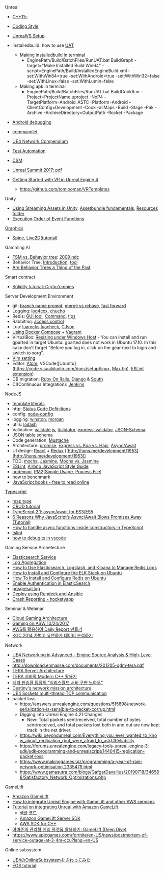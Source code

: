Unreal
* [C++11~](https://github.com/jwvg0425/ModernCppStudy/wiki)
* [Coding Style](https://docs.unrealengine.com/latest/INT/Programming/Development/CodingStandard/index.html)
* [UnrealVS Setup](http://api.unrealengine.com/KOR/Programming/Development/VisualStudioSetup/UnrealVS/index.html)
* Installedbuild: how to use [UAT](https://blog.mi.hdm-stuttgart.de/index.php/2017/02/11/uat-automation/)
  * Making installedbuild in terminal
    * EnginePath/Build/BatchFiles/RunUAT.bat BuildGraph -target="Make Installed Build Win64" -script=EnginePath/Build/InstalledEngineBuild.xml -set:WithWin64=true -set:WithAndroid=true -set:WithWin32=false -set:WithLinux=false -set:WithLumin=false
  * Making apk in terminal
    * EnginePath/Build/BatchFiles/RunUAT.bat BuildCookRun -Project=ProjectName.uproject -NoP4 -TargetPlatform=Android_ASTC -Platform=Android -ClientConfig=Development -Cook -allMaps -Build -Stage -Pak -Archive -ArchiveDirectory=OutputPath -Rocket -Package

* [Android debugging](http://pafuhana1213.hatenablog.com/entry/2018/02/15/001307)
* [commandlet](https://api.unrealengine.com/udk/Three/CommandletHome.html)
* [UE4 Network Compendium](http://cedric-neukirchen.net/Downloads/Compendium/UE4_Network_Compendium_by_Cedric_eXi_Neukirchen.pdf)
* [Test Automation](https://docs.unrealengine.com/en-us/Programming/Automation/TechnicalGuide)
* [CSM](http://api.unrealengine.com/KOR/Platforms/Mobile/Lighting/HowTo/CascadedShadow/index.html)
* [Unreal Summit 2017: ](http://replay.unrealsummit.co.kr/pp3.html)[pdf](http://replay.unrealsummit.co.kr/data2017/pp3.pdf)
* [Getting Started with VR in Unreal Engine 4](https://www.tomlooman.com/getting-started-with-vr/)
  * https://github.com/tomlooman/VRTemplates

Unity
* [Using Streaming Assets in Unity](https://www.raywenderlich.com/165809/using-streaming-assets-unity), [Assetbundle fundamentals](https://unity3d.com/kr/learn/tutorials/topics/best-practices/assetbundle-fundamentals), [Resources folder](https://unity3d.com/kr/learn/tutorials/temas/best-practices/resources-folder)
* [Execution Order of Event Functions](https://docs.unity3d.com/Manual/ExecutionOrder.html)

[Graphics](https://github.com/goopymoon/goopymoon.github.io/blob/master/graphics.md)
* [Spine](http://esotericsoftware.com/), [Live2D](http://www.live2d.com/ja/)([tutorial](http://sites.cybernoids.jp/cubism2_kr/))

Gamming AI
  * [FSM vs. Behavior tree](https://web.stanford.edu/class/cs123/lectures/CS123_lec08_HFSM_BT.pdf): [2009 ndc](https://www.slideshare.net/yonghakim900/2009-ndc)
  * Behavior Tree: [Introduction](http://blog.renatopp.com/2014/07/25/an-introduction-to-behavior-trees-part-1/), [tool](https://archive.codeplex.com/?p=brainiac)
  * [Are Behavior Trees a Thing of the Past](https://www.gamasutra.com/blogs/JakobRasmussen/20160427/271188/Are_Behavior_Trees_a_Thing_of_the_Past.php)

Smart contract
* [Solidity tutorial: CrytoZombies](https://cryptozombies.io/en/course/)

Server Development Environment
* git: [branch name prompt](https://coderwall.com/p/fasnya/add-git-branch-name-to-bash-prompt), [merge vs rebase](https://www.atlassian.com/git/tutorials/merging-vs-rebasing), [fast forward](https://ariya.io/2013/09/fast-forward-git-merge)
* Logging: [log4cxx](https://logging.apache.org/log4cxx/latest_stable/), [chucho](https://github.com/mexicowilly/Chucho/wiki)
* Redis: [GUI tool](https://redisdesktop.com/), [Command](http://www.redisgate.com/redis/command/commands.php), [tips](https://redislabs.com/blog/5-key-takeaways-for-developing-with-redis/)
* Rabbitmq: [access control](https://www.rabbitmq.com/access-control.html)
* Lua: [luarocks](https://luarocks.org/),[luacheck](https://luarocks.org/modules/mpeterv/luacheck), [CJson](https://github.com/mpx/lua-cjson)
* [Using Docker Compose](http://raccoonyy.github.io/docker-usages-for-dev-environment-setup/) + [Vagrant](https://www.vagrantup.com/docs/index.html)
* VirtualBox: [Resizing under Windows Host](http://derekmolloy.ie/resize-a-virtualbox-disk/) - You can install and run gparted in target Ubuntu. gparted does not work in Ubuntu 17.10. In this case don't forget "Before you log in, click on the gear next to login and switch to xorg".
* [Vim setting](https://bluesh55.github.io/2016/10/09/vim-ide/)
* Editor: [Atom](https://atom.io/), VSCode([Ubuntu](https://code.visualstudio.com/docs/setup/linux, [Max tip](https://code.visualstudio.com/docs/getstarted/userinterface)), [ESLint extension](https://marketplace.visualstudio.com/items?itemName=dbaeumer.vscode-eslint))
* DB migration: [Ruby On Rails](http://rubyonrails.org/), [Django](https://www.djangoproject.com/) & [South](https://south.readthedocs.io/en/latest/)
* CI(Continuous Integration): [Jenkins](https://jenkins-ci.org/)

[NodeJS](https://nodejs.org/api/)
* [template literals](https://developer.mozilla.org/en-US/docs/Web/JavaScript/Reference/Template_literals)
* http: [Status Code Definitions](https://www.w3.org/Protocols/rfc2616/rfc2616-sec10.html)
* config: [node-config](https://www.npmjs.com/package/config)
* logging: [winston](https://github.com/winstonjs/winston), [morgan](https://www.npmjs.com/package/morgan)
* utils: [lodash](https://lodash.com/)
* Validation: [validate.js](https://validatejs.org/), [Validator](https://github.com/chriso/validator.js), [express-validator](https://github.com/ctavan/express-validator), [JSON-Schema](https://code.tutsplus.com/series/validating-data-with-json-schema--cms-966)
* [JSON table schema](http://paulfitz.github.io/dataprotocols/json-table-schema/)
* Code generation: [Mustache](https://www.npmjs.com/package/mustache)
* Architecture: [promise](https://pouchdb.com/2015/05/18/we-have-a-problem-with-promises.html), [Express vs. Koa vs. Hapi](https://www.airpair.com/node.js/posts/nodejs-framework-comparison-express-koa-hapi), [Async/Await](https://dev.to/geoffdavis/writing-asyncawait-middleware-in-express-6i0)
* UI design: [React](https://reactjs.org/docs/design-principles.html) + [Redux](https://deminoth.github.io/redux/) ([http://huns.me/development/1953](http://huns.me/development/1953))
* TDD: [mocha](https://github.com/mochajs/mocha#sponsors), [Jasmine](https://github.com/jasmine/jasmine/wiki), [Mocha vs. Jasmine](https://marcofranssen.nl/jasmine-vs-mocha/)
* [ESLint](https://eslint.org/docs/user-guide/getting-started), [Airbnb JavaScript Style Guide](https://github.com/airbnb/javascript)
* [nodemon](https://nodemon.io/), [PM2](http://pm2.keymetrics.io/)([Simple Usage](https://cheese10yun.github.io/PM2/), [Process File](http://pm2.keymetrics.io/docs/usage/application-declaration/))
* [how to benchmark](https://aws.amazon.com/ko/blogs/korea/how-to-loading-test-based-on-aws/)
* [JavaScript books - free to read online](http://exploringjs.com/)

[Typescript](https://www.typescriptlang.org/docs/home.html)
* [map type](https://www.npmjs.com/package/typescript-map)
* [CRUD tutorial](http://mherman.org/blog/2016/11/05/developing-a-restful-api-with-node-and-typescript/#.WmmQFxg6-i4)
* [TypeScript 2.1: async/await for ES3/ES5](https://blog.mariusschulz.com/2016/12/09/typescript-2-1-async-await-for-es3-es5)
* [6 Reasons Why JavaScript’s Async/Await Blows Promises Away (Tutorial)](https://hackernoon.com/6-reasons-why-javascripts-async-await-blows-promises-away-tutorial-c7ec10518dd9)
* [How to handle async functions inside constructors in TypeScript](https://rostacik.net/2017/04/23/how-to-handle-async-functions-inside-constructors-in-typescript/)
* [tslint](https://spin.atomicobject.com/2017/06/05/tslint-linting-setup/)
* [how to debug ts in vscode](https://medium.com/@dupski/debug-typescript-in-vs-code-without-compiling-using-ts-node-9d1f4f9a94a)

Gaming Service Archetecture
* [Elasticsearch Service](http://docs.aws.amazon.com/ko_kr/elasticsearch-service/latest/developerguide/aes-dg.pdf)
* [Log Aggregation](https://logz.io/blog/kafka-vs-redis/) 
* [How to Use Elasticsearch, Logstash, and Kibana to Manage Redis Logs](https://qbox.io/blog/redis-logs-elasticsearch-logstash-kibana)
* [How to Install and Configure the ELK Stack on Ubuntu](http://blog.daum.net/utpark0/14)
* [How To Install and Configure Redis on Ubuntu](https://www.digitalocean.com/community/tutorials/how-to-install-and-configure-redis-on-ubuntu-16-04)
* [Enable Authentication in ElasticSearch](http://blog.raffaeu.com/archive/2016/02/17/enable-authentication-in-elasticsearch.aspx)
* [posgresql log](https://blog.2ndquadrant.com/redislog-integrating-postgresql-with-logstash-for-devops-real-time-monitoring/)
* [Deploy using Rundeck and Ansible](https://gitlab.com/alandie/Rundeck-Ansible-AWS/tree/master/Rundeck-Ansible-AWS)
* [Crash Reporting - hocketyapp](https://hockeyapp.net/)

Seminar & Webinar 
* [Cloud Gaming Architecture](https://s3-eu-west-1.amazonaws.com/aws-de-media/images/_Berlin_Loft_Slides/cloud_gaming_architectures.pdf)
* [Gaming on ASW 10/24/2017](https://github.com/goopymoon/goopymoon.github.io/blob/master/Docs/GamingOnAWS2017)
* [AWS를 활용하여 Daily Report 만들기](https://www.slideshare.net/changjej/aws-daily-report)
* [KGC 2014 가볍고 유연하게 데이터 분석하기](https://www.slideshare.net/julingks/kgc2014?next_slideshow=1)

Network
* [UE4 Networking in Advanced - Engine Source Analysis & High-Level Cases](https://dawnarc.com/2019/06/ue4networking-in-advanced-engine-source-analysis-high-level-cases/)
* http://download.enmasse.com/documents/201205-gdm-tera.pdf
* [TERA Server Architecture](https://www.slideshare.net/ujentus/cgdc2010)
* [TERA 서버의 Modern C++ 활용기](https://www.slideshare.net/sangheonlee9/ndc2016-tera-modern-c)
* [테라 한승환 팀장의 "심리스월드 서버 구현 노하우"](http://m.inven.co.kr/webzine/wznews.php?idx=60184&site=tera)
* [Destiny's network mission architecture](https://www.gdcvault.com/play/1022247/Shared-World-Shooter-Destiny-s)
* [UE4 Sockets multi-thread TCP communication](https://www.programmersought.com/article/91094430036/)
* packet loss
  * https://answers.unrealengine.com/questions/515898/network-serialization-is-sensible-to-packet-corrup.html
  * Digging into Unreal Engine 4.21 Changes
    * New: Total packets sent/received, total number of bytes sent/received, and total packets lost both in and out are now kept track in the net driver.
  * https://wiki.beyondunreal.com/Everything_you_ever_wanted_to_know_about_replication_(but_were_afraid_to_ask)#Reliability
  * https://forums.unrealengine.com/legacy-tools-unreal-engine-3-udk/udk-programming-and-unrealscript/1440415-replication-packet-loss
  * https://www.makinggames.biz/programming/a-year-of-rain-network-optimisation,2335479.html
  * https://www.gamasutra.com/blogs/GafgarDavallius/20190718/346598/Satisfactory_Network_Optimizations.php

GameLift
* [Amazon GameLift](https://docs.aws.amazon.com/ko_kr/gamelift/latest/developerguide/gamelift-intro.html)
* [How to integrate Unreal Engine with GameLift and other AWS services](https://forums.awsgametech.com/t/how-to-integrate-unreal-engine-with-gamelift-and-other-aws-services-tutorial-video-series/9096)
* [Tutorial on integrating Unreal with Amazon GameLift](https://answers.unrealengine.com/questions/884106/tutorial-on-integrating-unreal-with-amazon-gamelif.html)
  * [셈플 코드](https://github.com/zeliard/GameLift)
  * [Amazon GameLift Server SDK](https://aws.amazon.com/ko/gamelift/getting-started/#Developer_Resources)
  * [AWS SDK for C++](https://github.com/aws/aws-sdk-cpp)
* [아마존의 관리형 게임 플랫폼 활용하기: GameLift (Deep Dive)](https://www.slideshare.net/awskorea/amazon-game-lift-deep-dive-seungmo-koo/)
* https://www.epicgames.com/fortnite/en-US/news/postmortem-of-service-outage-at-3-4m-ccu?lang=en-US

Online subsystem
* [UE4のOnlineSubsystemをさわってみた](https://qiita.com/mechamogera/items/312333b165b4b9940f09)
* [EOS tutorial](https://www.youtube.com/watch?v=3u0EgoD-4YQ)


